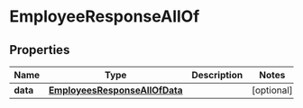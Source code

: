 

# EmployeeResponseAllOf


## Properties

| Name | Type | Description | Notes |
|------------ | ------------- | ------------- | -------------|
|**data** | [**EmployeesResponseAllOfData**](EmployeesResponseAllOfData.md) |  |  [optional] |



